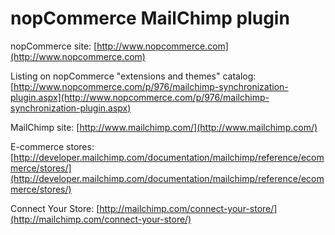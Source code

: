 ﻿nopCommerce MailChimp plugin
===========

nopCommerce site: [http://www.nopcommerce.com](http://www.nopcommerce.com)

Listing on nopCommerce "extensions and themes" catalog: [http://www.nopcommerce.com/p/976/mailchimp-synchronization-plugin.aspx](http://www.nopcommerce.com/p/976/mailchimp-synchronization-plugin.aspx)

MailChimp site: [http://www.mailchimp.com/](http://www.mailchimp.com/)

E-commerce stores: [http://developer.mailchimp.com/documentation/mailchimp/reference/ecommerce/stores/](http://developer.mailchimp.com/documentation/mailchimp/reference/ecommerce/stores/)

Connect Your Store: [http://mailchimp.com/connect-your-store/](http://mailchimp.com/connect-your-store/)
